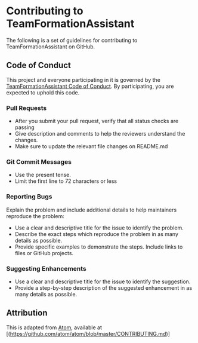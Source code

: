 # Contributing to TeamFormationAssistant


The following is a set of guidelines for contributing to TeamFormationAssistant on GitHub.

## Code of Conduct

This project and everyone participating in it is governed by the [TeamFormationAssistant Code of Conduct](https://github.com/lokesh45/TeamFormationAssistant/blob/master/CODE_OF_CONDUCT.md). By participating, you are expected to uphold this code.
### Pull Requests
* After you submit your pull request, verify that all status checks are passing
* Give description and comments to help the reviewers understand the changes.
* Make sure to update the relevant file changes on README.md

### Git Commit Messages

* Use the present tense.
* Limit the first line to 72 characters or less

### Reporting Bugs

Explain the problem and include additional details to help maintainers reproduce the problem:
* Use a clear and descriptive title for the issue to identify the problem.
* Describe the exact steps which reproduce the problem in as many details as possible.
* Provide specific examples to demonstrate the steps. Include links to files or GitHub projects.
### Suggesting Enhancements

* Use a clear and descriptive title for the issue to identify the suggestion.
* Provide a step-by-step description of the suggested enhancement in as many details as possible.

## Attribution

This is adapted from [Atom](https://github.com/atom/atom), available at [(https://github.com/atom/atom/blob/master/CONTRIBUTING.md)]
